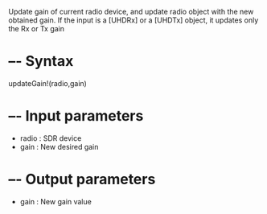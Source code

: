 Update gain of current radio device, and update radio object with the new obtained gain. If the input is a [UHDRx] or a [UHDTx] object, it updates only the Rx or Tx gain

# –- Syntax

updateGain!(radio,gain)

# –- Input parameters

  * radio	  : SDR device
  * gain	: New desired gain

# –- Output parameters

  * gain : New gain value
